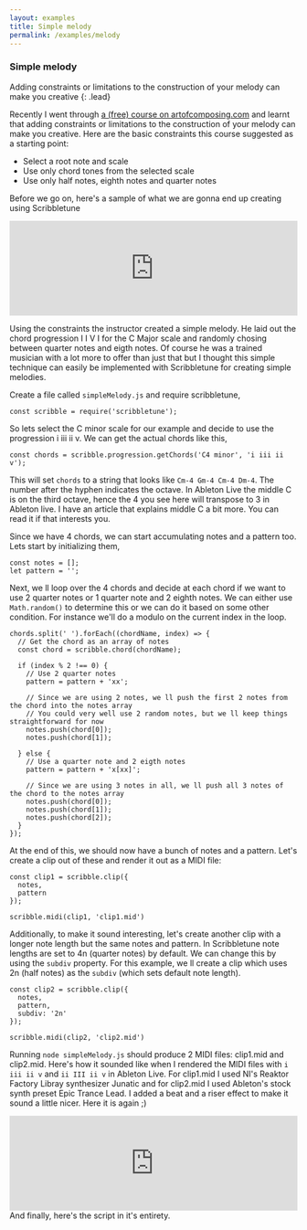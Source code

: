 ```yaml
---
layout: examples
title: Simple melody
permalink: /examples/melody
---
```


### Simple melody
Adding constraints or limitations to the construction of your melody can make you creative
{: .lead}

Recently I went through [a (free) course on artofcomposing.com](https://courses.artofcomposing.com/courses/the-vocabulary-of-composition) and learnt that adding constraints or limitations to the construction of your melody can make you creative. Here are the basic constraints this course suggested as a starting point:
- Select a root note and scale
- Use only chord tones from the selected scale
- Use only half notes, eighth notes and quarter notes

Before we go on, here's a sample of what we are gonna end up creating using Scribbletune
<iframe width="100%" height="166" scrolling="no" frameborder="no" allow="autoplay" src="https://w.soundcloud.com/player/?url=https%3A//api.soundcloud.com/tracks/606723279&color=%23080404&auto_play=false&hide_related=false&show_comments=true&show_user=true&show_reposts=false&show_teaser=true"></iframe>

Using the constraints the instructor created a simple melody. He laid out the chord progression I I V I for the C Major scale and randomly chosing between quarter notes and eigth notes. Of course he was a trained musician with a lot more to offer than just that but I thought this simple technique can easily be implemented with Scribbletune for creating simple melodies.

Create a file called `simpleMelody.js` and require scribbletune,

```
const scribble = require('scribbletune');
```

So lets select the C minor scale for our example and decide to use the progression i iii ii v. We can get the actual chords like this,

```
const chords = scribble.progression.getChords('C4 minor', 'i iii ii v');
```

This will set `chords` to a string that looks like `Cm-4 Gm-4 Cm-4 Dm-4`. The number after the hyphen indicates the octave. In Ableton Live the middle C is on the third octave, hence the 4 you see here will transpose to 3 in Ableton live. I have an article that explains middle C a bit more. You can read it if that interests you.

Since we have 4 chords, we can start accumulating notes and a pattern too. Lets start by initializing them,

```
const notes = [];
let pattern = '';
```

Next, we ll loop over the 4 chords and decide at each chord if we want to use 2 quarter notes or 1 quarter note and 2 eighth notes. We can either use `Math.random()` to determine this or we can do it based on some other condition. For instance we'll do a modulo on the current index in the loop.

```
chords.split(' ').forEach((chordName, index) => {
  // Get the chord as an array of notes
  const chord = scribble.chord(chordName);

  if (index % 2 !== 0) {
    // Use 2 quarter notes
    pattern = pattern + 'xx';

    // Since we are using 2 notes, we ll push the first 2 notes from the chord into the notes array
    // You could very well use 2 random notes, but we ll keep things straightforward for now
    notes.push(chord[0]);
    notes.push(chord[1]);

  } else {
    // Use a quarter note and 2 eigth notes
    pattern = pattern + 'x[xx]';

    // Since we are using 3 notes in all, we ll push all 3 notes of the chord to the notes array
    notes.push(chord[0]);
    notes.push(chord[1]);
    notes.push(chord[2]);
  }
});
```

At the end of this, we should now have a bunch of notes and a pattern. Let's create a clip out of these and render it out as a MIDI file:

```
const clip1 = scribble.clip({
  notes,
  pattern
});

scribble.midi(clip1, 'clip1.mid')
```

Additionally, to make it sound interesting, let's create another clip with a longer note length but the same notes and pattern. In Scribbletune note lengths are set to 4n (quarter notes) by default. We can change this by using the `subdiv` property. For this example, we ll create a clip which uses 2n (half notes) as the `subdiv` (which sets default note length).

```
const clip2 = scribble.clip({
  notes,
  pattern,
  subdiv: '2n'
});

scribble.midi(clip2, 'clip2.mid')
```

Running `node simpleMelody.js` should produce 2 MIDI files: clip1.mid and clip2.mid. Here's how it sounded like when I rendered the MIDI files with `i iii ii v` and `ii III ii v` in Ableton Live. For clip1.mid I used NI's Reaktor Factory Libray synthesizer Junatic and for clip2.mid I used Ableton's stock synth preset Epic Trance Lead. I added a beat and a riser effect to make it sound a little nicer. Here it is again ;)

<iframe width="100%" height="166" scrolling="no" frameborder="no" allow="autoplay" src="https://w.soundcloud.com/player/?url=https%3A//api.soundcloud.com/tracks/606723279&color=%23080404&auto_play=false&hide_related=false&show_comments=true&show_user=true&show_reposts=false&show_teaser=true"></iframe>

<br>
And finally, here's the script in it's entirety.
<script src="https://gist.github.com/walmik/08b1036b72790d1ce2e12feaa65e0fdb.js"></script>